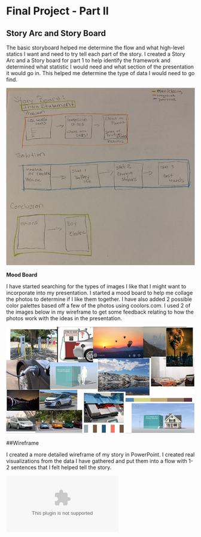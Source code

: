 # Final Project - Part II

## Story Arc and Story Board

The basic storyboard helped me determine the flow and what high-level statics I want and need to try tell each part of the story.  I created a Story Arc and a Story board for part 1 to help identify the framework and determined what statistic I would need and what section of the presentation it would go in.  This helped me determine the type of data I would need to go find.  

![](Storyboard.JPG?raw=true)

**Mood Board**

I have started searching for the types of images I like that I might want to incorporate into my presentation.  I started a mood board to help me collage the photos to determine if I like them together.  I have also added 2 possible color palettes based off a few of the photos using coolors.com.  I used 2 of the images below in my wireframe to get some feedback relating to how the photos work with the ideas in the presentation. 

![](Moodboard.JPG?raw=true)	
  
##Wireframe
  
I created a more detailed wireframe of my story in PowerPoint.  I created real visualizations from the data I have gathered and put them into a flow with 1-2 sentences that I felt helped tell the story.  

![](wireframe.pptx?raw=true)
